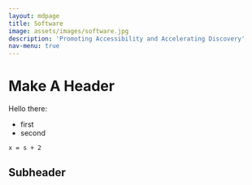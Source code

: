 ```yaml
---
layout: mdpage
title: Software
image: assets/images/software.jpg
description: 'Promoting Accessibility and Accelerating Discovery'
nav-menu: true
---
```

# Make A Header

Hello there:
- first
- second

```
x = s + 2
```

## Subheader
